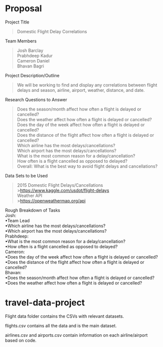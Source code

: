 # Proposal
Project Title  
  >Domestic Flight Delay Correlations  
  
Team Members  
  >Josh Barclay  
  >Prabhdeep Kadur  
  >Cameron Daniel  
  >Bhavan Bagri  
  
Project Description/Outline  
  >We will be working to find and display any correlations between flight delays and season, airline, airport, weather, distance, and date.  
  
Research Questions to Answer  
  >Does the season/month affect how often a flight is delayed or cancelled?  
  >Does the weather affect how often a flight is delayed or cancelled?  
  >Does the day of the week affect how often a flight is delayed or cancelled?  
  >Does the distance of the flight affect how often a flight is delayed or cancelled?  
  >Which airline has the most delays/cancellations?  
  >Which airport has the most delays/cancellations?  
  >What is the most common reason for a delay/cancellation?  
  >How often is a flight cancelled as opposed to delayed?  
  >Overall: What is the best way to avoid flight delays and cancellations?  
  
Data Sets to be Used  
  >2015 Domestic Flight Delays/Cancellations  
    >https://www.kaggle.com/usdot/flight-delays  
  >Weather API  
    >https://openweathermap.org/api  
    
Rough Breakdown of Tasks  
  Josh:  
    •Team Lead  
    •Which airline has the most delays/cancellations?  
    •Which airport has the most delays/cancellations?  
  Prabhdeep:  
    •What is the most common reason for a delay/cancellation?  
    •How often is a flight cancelled as opposed to delayed?  
  Cameron:  
    •Does the day of the week affect how often a flight is delayed or cancelled?  
    •Does the distance of the flight affect how often a flight is delayed or cancelled?  
  Bhavan:  
    •Does the season/month affect how often a flight is delayed or cancelled?  
    •Does the weather affect how often a flight is delayed or cancelled?  
 
# travel-data-project
Flight data folder contains the CSVs with relevant datasets.

  flights.csv contains all the data and is the main dataset.

  airlines.csv and airports.csv contain information on each airline/airport based on code.
